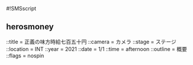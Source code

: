 #!SMSscript

## herosmoney

::title = 正義の味方時給七百五十円
::camera = カメラ
::stage = ステージ
::location = INT
::year = 2021
::date = 1/1
::time = afternoon
::outline = 概要
::flags = nospin

